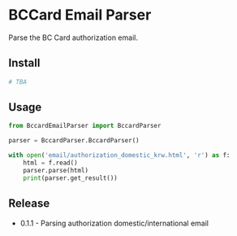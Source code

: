 BCCard Email Parser
=====================

Parse the BC Card authorization email.

Install
-----
```bash
# TBA
```

Usage
-----
```python
from BccardEmailParser import BccardParser

parser = BccardParser.BccardParser()

with open('email/authorization_domestic_krw.html', 'r') as f:
    html = f.read()
    parser.parse(html)
    print(parser.get_result())
```

Release
----

* 0.1.1 - Parsing authorization domestic/international email

